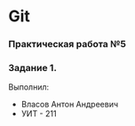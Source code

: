 # Git 
### Практическая работа №5 
### Задание 1. 
Выполнил: 
* Власов Антон Андреевич 
* УИТ - 211
